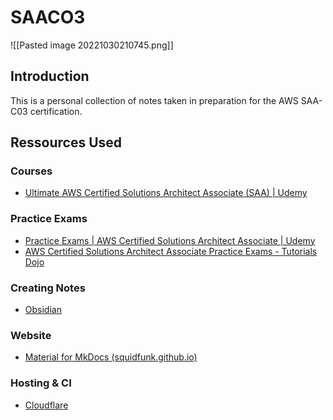 # SAACO3
![[Pasted image 20221030210745.png]]
## Introduction
This is a personal collection of notes taken in preparation for the AWS SAA-C03 certification. 

## Ressources Used

### Courses
- [Ultimate AWS Certified Solutions Architect Associate (SAA) | Udemy](https://www.udemy.com/course/aws-certified-solutions-architect-associate-saa-c03/)

### Practice Exams
- [Practice Exams | AWS Certified Solutions Architect Associate | Udemy](https://www.udemy.com/course/practice-exams-aws-certified-solutions-architect-associate/)
- [AWS Certified Solutions Architect Associate Practice Exams - Tutorials Dojo](https://tutorialsdojo.com/courses/aws-certified-solutions-architect-associate-practice-exams/)
### Creating Notes
- [Obsidian](https://obsidian.md/)
### Website 
- [Material for MkDocs (squidfunk.github.io)](https://squidfunk.github.io/mkdocs-material/)
### Hosting & CI
- [Cloudflare](https://www.cloudflare.com/)